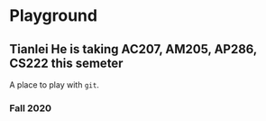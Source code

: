 # Playground
## Tianlei He is taking AC207, AM205, AP286, CS222 this semeter
A place to play with `git`.

### Fall 2020

